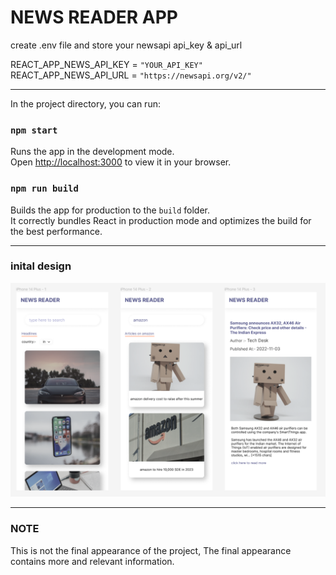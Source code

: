 # NEWS READER APP

create .env file and store your newsapi api_key & api_url

REACT_APP_NEWS_API_KEY  = `"YOUR_API_KEY"` \
REACT_APP_NEWS_API_URL = `"https://newsapi.org/v2/"` 
<hr>

In the project directory, you can run:
### `npm start`
Runs the app in the development mode.\
Open [http://localhost:3000](http://localhost:3000) to view it in your browser.

### `npm run build`
Builds the app for production to the `build` folder.\
It correctly bundles React in production mode and optimizes the build for the best performance.
<hr>

### inital design
<img src="https://raw.githubusercontent.com/niththish/Designs/main/news%20reader%20app.png">
<hr>

### NOTE
This is not the final appearance of the project, The final appearance contains more and relevant information.
